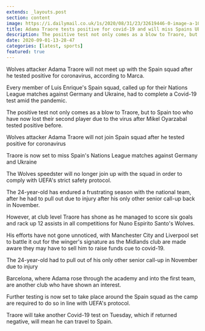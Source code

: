 ```yaml
---
extends: _layouts.post
section: content
image: https://i.dailymail.co.uk/1s/2020/08/31/23/32619446-0-image-a-101_1598913963615.jpg 
title: Adama Traore tests positive for covid-19 and will miss Spains UEFA Nations League games this week 
description: The positive test not only comes as a blow to Traore, but to Spain too who have now lost their second player due to the virus after Mikel Oyarzabal tested positive before. 
date: 2020-09-01-13-28-47 
categories: [latest, sports] 
featured: true 
--- 
```

Wolves attacker Adama Traore will not meet up with the Spain squad after he tested positive for coronavirus, according to Marca.

Every member of Luis Enrique's Spain squad, called up for their Nations League matches against Germany and Ukraine, had to complete a Covid-19 test amid the pandemic.

The positive test not only comes as a blow to Traore, but to Spain too who have now lost their second player due to the virus after Mikel Oyarzabal tested positive before.

Wolves attacker Adama Traore will not join Spain squad after he tested positive for coronavirus

Traore is now set to miss Spain's Nations League matches against Germany and Ukraine

The Wolves speedster will no longer join up with the squad in order to comply with UEFA's strict safety protocol.

The 24-year-old has endured a frustrating season with the national team, after he had to pull out due to injury after his only other senior call-up back in November.

However, at club level Traore has shone as he managed to score six goals and rack up 12 assists in all competitions for Nuno Espirito Santo's Wolves.

His efforts have not gone unnoticed, with Manchester City and Liverpool set to battle it out for the winger's signature as the Midlands club are made aware they may have to sell him to raise funds cue to covid-19.

The 24-year-old had to pull out of his only other senior call-up in November due to injury

Barcelona, where Adama rose through the academy and into the first team, are another club who have shown an interest. 

Further testing is now set to take place around the Spain squad as the camp are required to do so in line with UEFA's protocol.

Traore will take another Covid-19 test on Tuesday, which if returned negative, will mean he can travel to Spain. 

